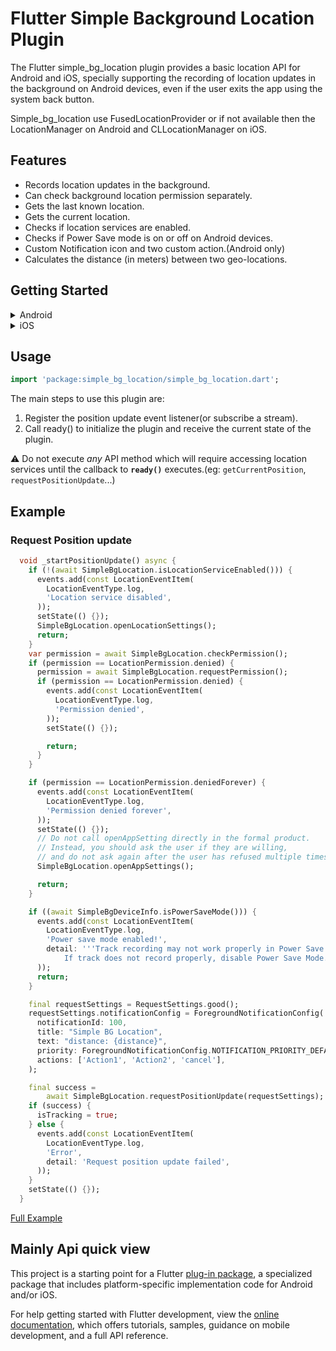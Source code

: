 # Flutter Simple Background Location Plugin

The Flutter simple_bg_location plugin provides a basic location API for Android and iOS, specially supporting the recording of location updates in the background on Android devices, even if the user exits the app using the system back button.

Simple_bg_location use FusedLocationProvider or if not available then the LocationManager on Android and CLLocationManager on iOS.
## Features

* Records location updates in the background.
* Can check background location permission separately.
* Gets the last known location.
* Gets the current location.
* Checks if location services are enabled.
* Checks if Power Save mode is on or off on Android devices.
* Custom Notification icon and two custom action.(Android only)
* Calculates the distance (in meters) between two geo-locations.
  


## Getting Started

<details>
<summary>Android</summary>

**AndroidX**

The Simple Background Location Plugin requires the AndroidX. Make sure your Android project support AndroidX. Detailed instructions can be found [here](https://flutter.dev/docs/development/packages-and-plugins/androidx-compatibility).

1. Make sure your "android/gradle.properties" file has:
   
    >```
    >android.useAndroidX=true
    >android.enableJetifier=true
    >```

**SdkVersion**

The Simple Background Location Plugin requires the `minSdkVersion` >= 21 and `compileSdkVersion` >= 33.


2. Make sure your "android/app/build.gradle" file to 21:
   
   >```
   > android {
   >    compileSdkVersion 33
   >    ...
   >}
   >...
   >defaultConfig {
   >    ... 
   >    minSdkVersion 21
   >    ...
   >}


**Permissions**

If your App only need approximate accuracy, add `ACCESS_COARSE_LOCATION` in AndroidManifest.xml file (located under android/app/src/main) as children of the `<manifest>` tag.

>```xml
><uses-permission android:name="android.permission.ACCESS_COARSE_LOCATION" />
>```

If you need precise accuracy, add both `ACCESS_COARSE_LOCATION` and `ACCESS_FINE_LOCATION`.

>```xml
><uses-permission android:name="android.permission.ACCESS_COARSE_LOCATION" />
><uses-permission android:name="android.permission.ACCESS_FINE_LOCATION" />
>```

Simple Background Location Plugin use [foreground service type](https://developer.android.com/guide/topics/manifest/service-element#foregroundservicetype). This already meets most use cases and does not require requesting background permission. Even if the user exits the application using the system back button, the service of the Simple Background Location Plugin continues to record location information and saves it in memory. When the user restarts the application, all location records will be passed back to your application through the `ready()` function.

Since Android 10(API level 29), if you need background permission, you must declare the  `ACCESS_BACKGROUND_LOCATION` permission in manifest.

>```xml
><uses-permission android:name="android.permission.ACCESS_BACKGROUND_LOCATION" />
>```

To reiterate, in the current version, there is **NO NEED** to apply for background permission. It will only be necessary to obtain background permission when future versions provide features such as Geofencing.

More details about [location permission.](https://developer.android.com/training/location/permissions) 

</details>
<details>
<summary>iOS</summary>

**Permissions**

Edit `info.plist` directly(located under ios/Runner)
```xml
<dict>
    ...
	<key>NSLocationWhenInUseUsageDescription</key>
	<string>Why need WhenInUse description</string>
	<key>NSLocationAlwaysUsageDescription</key>
	<string>Why need background description</string>
    ...
</dict>
```
</details>


## Usage
```dart
import 'package:simple_bg_location/simple_bg_location.dart';
```

The main steps to use this plugin are: 
1. Register the position update event listener(or subscribe a stream). 
2. Call ready() to initialize the plugin and receive the current state of the plugin.

⚠️ Do not execute *any* API method which will require accessing location services until the callback to **`ready()`** executes.(eg: `getCurrentPosition`, `requestPositionUpdate`...)

## Example

### Request Position update
```dart
  void _startPositionUpdate() async {
    if (!(await SimpleBgLocation.isLocationServiceEnabled())) {
      events.add(const LocationEventItem(
        LocationEventType.log,
        'Location service disabled',
      ));
      setState(() {});
      SimpleBgLocation.openLocationSettings();
      return;
    }
    var permission = await SimpleBgLocation.checkPermission();
    if (permission == LocationPermission.denied) {
      permission = await SimpleBgLocation.requestPermission();
      if (permission == LocationPermission.denied) {
        events.add(const LocationEventItem(
          LocationEventType.log,
          'Permission denied',
        ));
        setState(() {});

        return;
      }
    }

    if (permission == LocationPermission.deniedForever) {
      events.add(const LocationEventItem(
        LocationEventType.log,
        'Permission denied forever',
      ));
      setState(() {});
      // Do not call openAppSetting directly in the formal product.
      // Instead, you should ask the user if they are willing,
      // and do not ask again after the user has refused multiple times.
      SimpleBgLocation.openAppSettings();

      return;
    }

    if ((await SimpleBgDeviceInfo.isPowerSaveMode())) {
      events.add(const LocationEventItem(
        LocationEventType.log,
        'Power save mode enabled!',
        detail: '''Track recording may not work properly in Power Save Mode. 
            If track does not record properly, disable Power Save Mode.''',
      ));
      return;
    }

    final requestSettings = RequestSettings.good();
    requestSettings.notificationConfig = ForegroundNotificationConfig(
      notificationId: 100,
      title: "Simple BG Location",
      text: "distance: {distance}",
      priority: ForegroundNotificationConfig.NOTIFICATION_PRIORITY_DEFAULT,
      actions: ['Action1', 'Action2', 'cancel'],
    );

    final success =
        await SimpleBgLocation.requestPositionUpdate(requestSettings);
    if (success) {
      isTracking = true;
    } else {
      events.add(const LocationEventItem(
        LocationEventType.log,
        'Error',
        detail: 'Request position update failed',
      ));
    }
    setState(() {});
  }

```

[Full Example](https://github.com/royer/simple_bg_location/tree/master/full_example)

## Mainly Api quick view




This project is a starting point for a Flutter
[plug-in package](https://flutter.dev/developing-packages/),
a specialized package that includes platform-specific implementation code for
Android and/or iOS.

For help getting started with Flutter development, view the
[online documentation](https://flutter.dev/docs), which offers tutorials,
samples, guidance on mobile development, and a full API reference.

